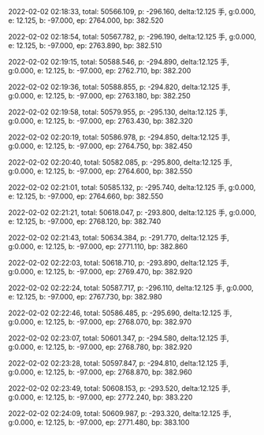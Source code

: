 2022-02-02 02:18:33, total: 50566.109, p: -296.160, delta:12.125 手, g:0.000, e: 12.125, b: -97.000, ep: 2764.000, bp: 382.520

2022-02-02 02:18:54, total: 50567.782, p: -296.190, delta:12.125 手, g:0.000, e: 12.125, b: -97.000, ep: 2763.890, bp: 382.510

2022-02-02 02:19:15, total: 50588.546, p: -294.890, delta:12.125 手, g:0.000, e: 12.125, b: -97.000, ep: 2762.710, bp: 382.200

2022-02-02 02:19:36, total: 50588.855, p: -294.820, delta:12.125 手, g:0.000, e: 12.125, b: -97.000, ep: 2763.180, bp: 382.250

2022-02-02 02:19:58, total: 50579.955, p: -295.130, delta:12.125 手, g:0.000, e: 12.125, b: -97.000, ep: 2763.430, bp: 382.320

2022-02-02 02:20:19, total: 50586.978, p: -294.850, delta:12.125 手, g:0.000, e: 12.125, b: -97.000, ep: 2764.750, bp: 382.450

2022-02-02 02:20:40, total: 50582.085, p: -295.800, delta:12.125 手, g:0.000, e: 12.125, b: -97.000, ep: 2764.600, bp: 382.550

2022-02-02 02:21:01, total: 50585.132, p: -295.740, delta:12.125 手, g:0.000, e: 12.125, b: -97.000, ep: 2764.660, bp: 382.550

2022-02-02 02:21:21, total: 50618.047, p: -293.800, delta:12.125 手, g:0.000, e: 12.125, b: -97.000, ep: 2768.120, bp: 382.740

2022-02-02 02:21:43, total: 50634.384, p: -291.770, delta:12.125 手, g:0.000, e: 12.125, b: -97.000, ep: 2771.110, bp: 382.860

2022-02-02 02:22:03, total: 50618.710, p: -293.890, delta:12.125 手, g:0.000, e: 12.125, b: -97.000, ep: 2769.470, bp: 382.920

2022-02-02 02:22:24, total: 50587.717, p: -296.110, delta:12.125 手, g:0.000, e: 12.125, b: -97.000, ep: 2767.730, bp: 382.980

2022-02-02 02:22:46, total: 50586.485, p: -295.690, delta:12.125 手, g:0.000, e: 12.125, b: -97.000, ep: 2768.070, bp: 382.970

2022-02-02 02:23:07, total: 50601.347, p: -294.580, delta:12.125 手, g:0.000, e: 12.125, b: -97.000, ep: 2768.780, bp: 382.920

2022-02-02 02:23:28, total: 50597.847, p: -294.810, delta:12.125 手, g:0.000, e: 12.125, b: -97.000, ep: 2768.870, bp: 382.960

2022-02-02 02:23:49, total: 50608.153, p: -293.520, delta:12.125 手, g:0.000, e: 12.125, b: -97.000, ep: 2772.240, bp: 383.220

2022-02-02 02:24:09, total: 50609.987, p: -293.320, delta:12.125 手, g:0.000, e: 12.125, b: -97.000, ep: 2771.480, bp: 383.100